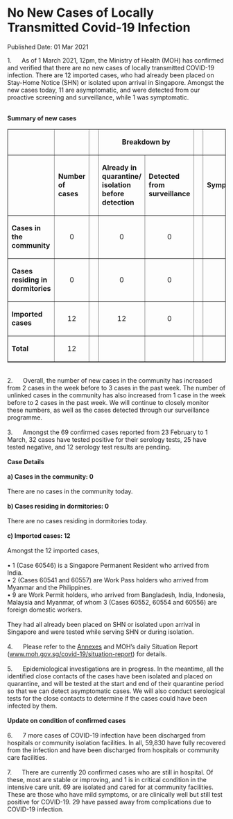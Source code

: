 <html>
    <meta http-equiv="Content-Type" content="text/html; charset=utf-8"/>
    <meta charset="utf-8"/>
    <title>No New Cases of Locally Transmitted Covid-19 Infection</title>
    <body><h1>No New Cases of Locally Transmitted Covid-19 Infection</h1>
    <p>Published Date: 01 Mar 2021</p> 1.&nbsp; &nbsp; &nbsp; As of 1 March 2021, 12pm, the Ministry of Health (MOH) has confirmed and verified that there are no new cases of locally transmitted COVID-19 infection. There are 12 imported cases, who had already been placed on Stay-Home Notice (SHN) or isolated upon arrival in Singapore. Amongst the new cases today, 11 are asymptomatic, and were detected from our proactive screening and surveillance, while 1 was symptomatic.&nbsp;&nbsp;<br><br><p><strong>Summary of new cases</strong></p><table border="1" cellspacing="0" cellpadding="0" width="605"><tbody><tr><td width="129"><p align="right">&nbsp;</p></td><td width="60"><p>&nbsp;</p></td><td width="16" valign="top"><p>&nbsp;</p></td><td width="192" colspan="2"><p align="center"><strong>Breakdown by</strong></p></td><td width="16" valign="top"><p>&nbsp;</p></td><td width="192" colspan="2"><p align="center"><strong>Breakdown by</strong></p></td></tr><tr><td width="129"><p align="right">&nbsp;</p></td><td width="60"><p><strong>Number of cases</strong></p></td><td width="16" valign="top"><p>&nbsp;</p></td><td width="96"><p><strong>Already in quarantine/ isolation before detection</strong></p></td><td width="96"><p><strong>Detected from surveillance</strong></p></td><td width="16" valign="top"><p>&nbsp;</p></td><td width="96"><p><strong>Symptomatic</strong></p></td><td width="96"><p><strong>Asymptomatic</strong></p></td></tr><tr><td width="129"><p><strong>Cases in the community</strong></p></td><td width="60"><p align="center">0</p></td><td width="16" valign="top"><p align="center">&nbsp;</p></td><td width="96"><p align="center">0</p></td><td width="96"><p align="center">0</p></td><td width="16" valign="top"><p align="center">&nbsp;</p></td><td width="96"><p align="center">0</p></td><td width="96"><p align="center">0</p></td></tr><tr><td width="129"><p><strong>Cases residing in dormitories</strong></p></td><td width="60"><p align="center">0</p></td><td width="16" valign="top"><p align="center">&nbsp;</p></td><td width="96"><p align="center">0</p></td><td width="96"><p align="center">0</p></td><td width="16" valign="top"><p align="center">&nbsp;</p></td><td width="96"><p align="center">0</p></td><td width="96"><p align="center">0</p></td></tr><tr><td width="129"><p><strong>Imported cases</strong></p></td><td width="60"><p align="center">12</p></td><td width="16" valign="top"><p align="center">&nbsp;</p></td><td width="96"><p align="center">12</p></td><td width="96"><p align="center">0</p></td><td width="16" valign="top"><p align="center">&nbsp;</p></td><td width="96"><p align="center">1</p></td><td width="96"><p align="center">11</p></td></tr><tr><td width="129"><p><strong>Total</strong></p></td><td width="60"><p align="center">12</p></td><td width="16" valign="top"><p align="center">&nbsp;</p></td><td width="96"><p align="center">&nbsp;</p></td><td width="96"><p align="center">&nbsp;</p></td><td width="16" valign="top"><p align="center">&nbsp;</p></td><td width="96"><p align="center">&nbsp;</p></td><td width="96"><p align="center">&nbsp;</p></td></tr></tbody></table><br>2.&nbsp; &nbsp; &nbsp; Overall, the number of new cases in the community has increased from 2 cases in the week before to 3 cases in the past week. The number of unlinked cases in the community has also increased from 1 case in the week before to 2 cases in the past week. We will continue to closely monitor these numbers, as well as the cases detected through our surveillance programme.<br><br>3.&nbsp; &nbsp; &nbsp; Amongst the 69 confirmed cases reported from 23 February to 1 March, 32 cases have tested positive for their serology tests, 25 have tested negative, and 12 serology test results are pending.<br><br><strong>Case Details<br><br>a) Cases in the community: 0</strong><br><br>There are no cases in the community today.&nbsp;<br><br><strong>b) Cases residing in dormitories: 0</strong><br><br>There are no cases residing in dormitories today.&nbsp;<br><br><strong>c) Imported cases: 12</strong><br><br>Amongst the 12 imported cases,&nbsp;<br><br>• 1 (Case 60546) is a Singapore Permanent Resident who arrived from India.<br>• 2 (Cases 60541 and 60557) are Work Pass holders who arrived from Myanmar and the Philippines.<br>• 9 are Work Permit holders, who arrived from Bangladesh, India, Indonesia, Malaysia and Myanmar, of whom 3 (Cases 60552, 60554 and 60556) are foreign domestic workers.<br><br>They had all already been placed on SHN or isolated upon arrival in Singapore and were tested while serving SHN or during isolation.<br><br>4.&nbsp; &nbsp; &nbsp; Please refer to the <a href="/docs/librariesprovider5/pressroom/press-releases/annexes---1-mar-2021.pdf?sfvrsn=4ca25bb8_2" title="Annexes">Annexes</a>&nbsp;and MOH’s daily Situation Report (<a href="https://www.moh.gov.sg/covid-19/situation-report" title="" class="" target="">www.moh.gov.sg/covid-19/situation-report</a>) for details.<br><br>5.&nbsp; &nbsp; &nbsp; Epidemiological investigations are in progress. In the meantime, all the identified close contacts of the cases have been isolated and placed on quarantine, and will be tested at the start and end of their quarantine period so that we can detect asymptomatic cases. We will also conduct serological tests for the close contacts to determine if the cases could have been infected by them.<br><br><strong>Update on condition of confirmed cases</strong><br><br>6.&nbsp; &nbsp; &nbsp; 7 more cases of COVID-19 infection have been discharged from hospitals or community isolation facilities. In all, 59,830 have fully recovered from the infection and have been discharged from hospitals or community care facilities.<br><br>7.&nbsp; &nbsp; &nbsp; There are currently 20 confirmed cases who are still in hospital. Of these, most are stable or improving, and 1 is in critical condition in the intensive care unit. 69 are isolated and cared for at community facilities. These are those who have mild symptoms, or are clinically well but still test positive for COVID-19. 29 have passed away from complications due to COVID-19 infection.</body>
</html>